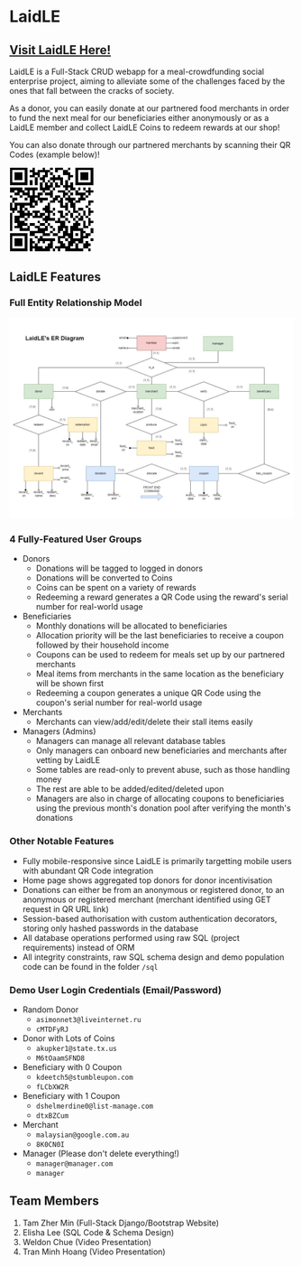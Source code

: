# LaidLE

## [Visit LaidLE Here!](https://laidle.herokuapp.com/ "The LaidLE Website")

LaidLE is a Full-Stack CRUD webapp for a meal-crowdfunding social enterprise project, aiming to alleviate some of the challenges faced by the ones that fall between the cracks of society. 

As a donor, you can easily donate at our partnered food merchants in order to fund the next meal for our beneficiaries either anonymously or as a LaidLE member and collect LaidLE Coins to redeem rewards at our shop!

You can also donate through our partnered merchants by scanning their QR Codes (example below)!

![Western Stall's QR Code](static/QR_donate_from_western_stall.png)

## LaidLE Features
### Full Entity Relationship Model
![ER Model](sql/ERModel.jpg)

### 4 Fully-Featured User Groups
* Donors
  * Donations will be tagged to logged in donors
  * Donations will be converted to Coins
  * Coins can be spent on a variety of rewards
  * Redeeming a reward generates a QR Code using the reward's serial number for real-world usage
* Beneficiaries
  * Monthly donations will be allocated to beneficiaries
  * Allocation priority will be the last beneficiaries to receive a coupon followed by their household income
  * Coupons can be used to redeem for meals set up by our partnered merchants
  * Meal items from merchants in the same location as the beneficiary will be shown first
  * Redeeming a coupon generates a unique QR Code using the coupon's serial number for real-world usage
* Merchants
  * Merchants can view/add/edit/delete their stall items easily
* Managers (Admins)
  * Managers can manage all relevant database tables
  * Only managers can onboard new beneficiaries and merchants after vetting by LaidLE
  * Some tables are read-only to prevent abuse, such as those handling money
  * The rest are able to be added/edited/deleted upon
  * Managers are also in charge of allocating coupons to beneficiaries using the previous month's donation pool after verifying the month's donations

### Other Notable Features
* Fully mobile-responsive since LaidLE is primarily targetting mobile users with abundant QR Code integration
* Home page shows aggregated top donors for donor incentivisation
* Donations can either be from an anonymous or registered donor, to an anonymous or registered merchant (merchant identified using GET request in QR URL link)
* Session-based authorisation with custom authentication decorators, storing only hashed passwords in the database
* All database operations performed using raw SQL (project requirements) instead of ORM
* All integrity constraints, raw SQL schema design and demo population code can be found in the folder `/sql`

### Demo User Login Credentials (Email/Password)
* Random Donor
  * `asimonnet3@liveinternet.ru`
  * `cMTDFyRJ`
* Donor with Lots of Coins
  * `akupker1@state.tx.us`
  * `M6tOaamSFND8`
* Beneficiary with 0 Coupon
  * `kdeetch5@stumbleupon.com`
  * `fLCbXW2R`
* Beneficiary with 1 Coupon
  * `dshelmerdine0@list-manage.com`
  * `dtxBZCum`
* Merchant
  * `malaysian@google.com.au`
  * `8K0CN0I`
* Manager (Please don't delete everything!)
  * `manager@manager.com`
  * `manager`

## Team Members
1. Tam Zher Min (Full-Stack Django/Bootstrap Website)
2. Elisha Lee (SQL Code & Schema Design)
3. Weldon Chue (Video Presentation)
4. Tran Minh Hoang (Video Presentation)